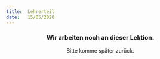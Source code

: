 ```yaml
---
title:  Lehrerteil
date:   15/05/2020
---
```


### <center>Wir arbeiten noch an dieser Lektion.</center>
<center>Bitte komme später zurück.</center>